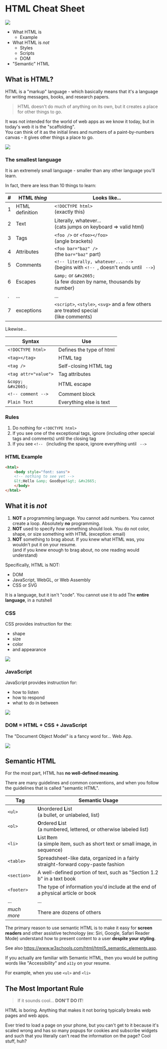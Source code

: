 # HTML Cheat Sheet

![](https://external-content.duckduckgo.com/iu/?u=https%3A%2F%2Fodditymall.com%2Fincludes%2Fcontent%2Fupload%2Fadult-paint-by-numbers-kit-8321.gif&f=1&nofb=1)

- What HTML is
  - Example 
- What HTML is _not_
  - Styles
  - Scripts
  - DOM
- "Semantic" HTML

## What is HTML?

HTML is a "markup" language - which basically means that it's a language for writing messages, books, and research papers.

> HTML doesn't do much of anything on its own, but it creates a place for other things to go.

It was not intended for the world of web apps as we know it today, but in today's web it is the "scaffolding". \
You can think of it as the initial lines and numbers of a paint-by-numbers canvas - it gives other things a place to go.

![](https://www.herrschners.com/images/herrschners/content/PaintByNumber.jpg)

### The smallest language

It is an extremely small language - smaller than any other language you'll learn.

In fact, there are less than 10 things to learn:

| # | HTML _thing_    | Looks like...                                                                           |
| - | --------------- | --------------------------------------------------------------------------------------- |
| 1 | HTML definition | `<!DOCTYPE html>` <br>(exactly this)                                                    |
| 2 | Text            | Literally, whatever... <br>(cats jumps on keyboard => valid html)                       |
| 3 | Tags            | `<foo />` or `<foo></foo>` <br>(angle brackets)                                         |
| 4 | Attributes      | `<foo bar="baz" />` <br>(the `bar="baz"` part)                                          |
| 5 | Comments        | `<!-- literally, whatever... -->` <br>(begins with `<!-- `, doesn't ends until ` -->`)  |
| 6 | Escapes         | `&amp;` or `&#x2665;` <br>(a few dozen by name, thousands by number)                    |
| . | ...             | ...                                                                                     |
| 7 | exceptions      | `<script>`, `<style>`, `<svg>` and a few others are treated special <br>(like comments) |

Likewise...

| Syntax                 | Use                      |
| ---------------------- | ------------------------ |
| `<!DOCTYPE html>`      | Defines the type of html |
| `<tag></tag>`          | HTML tag                 |
| `<tag />`              | Self-closing HTML tag    |
| `<tag attr="value">`   | Tag attributes           |
| `&copy;`<br>`&#x2665;` | HTML escape              |
| `<!-- comment -->`     | Comment block            |
| `Plain Text`           | Everything else is text  |

### Rules

1. Do nothing for `<!DOCTYPE html>`
2. If you see one of the exceptional tags, ignore (including other special tags and comments) until the closing tag
3. If you see `<!-- ` (including the space, ignore everything until ` -->`

### HTML Example

```html
<html>
    <body style="font: sans">
    <!-- nothing to see yet -->
    &lt;Hello &amp; Goodbye!&gt; &#x2665;
    </body>
</html>
```

## What it is _not_

1. **NOT** a programming language.
   You cannot add numbers. You cannot create a loop. Absolutely **no** programming.
2. **NOT** used to specify _how_ something should look.
   You do not color, shape, or size something with HTML (exception: email)
3. **NOT** something to brag about.
   If you knew what HTML was, you wouldn't put it on your resume. \
   (and if you knew enough to brag about, no one reading would understand)

Specifically, HTML is NOT:
- DOM
- JavaScript, WebGL, or Web Assembly
- CSS or SVG

It is a language, but it isn't "code". You cannot use it to add 
The **entire language**, in a nutshell

### CSS

CSS provides instruction for the:
- shape
- size
- color
- and appearance

![](https://external-content.duckduckgo.com/iu/?u=https%3A%2F%2Fmymodernmet.com%2Fwp%2Fwp-content%2Fuploads%2F2018%2F07%2Fpaint-by-numbers-9.jpg&f=1&nofb=1)

### JavaScript

JavaScript provides instruction for:
- how to listen
- how to respond
- what to do in between

![](https://external-content.duckduckgo.com/iu/?u=https%3A%2F%2Ftse1.mm.bing.net%2Fth%3Fid%3DOIP.fC8PknC5Q3Gvo6miGbL3lQHaEc%26pid%3DApi&f=1)

### DOM = HTML + CSS + JavaScript

The "Document Object Model" is a fancy word for... Web App.

![](https://external-content.duckduckgo.com/iu/?u=https%3A%2F%2Fi.pinimg.com%2Foriginals%2Fb2%2F9e%2Ff3%2Fb29ef366942e4b8a2a9b73068e414a5f.gif&f=1&nofb=1)

## Semantic HTML

For the most part, HTML has **no well-defined meaning**.

There are many guidelines and common conventions, and when you follow the guidelines that is called "semantic HTML".

| Tag            | Semantic Usage                                                                        |
| -------------- | ------------------------------------------------------------------------------------- |
| `<ul>`         | **U**nordered **L**ist <br>(a bullet, or unlabeled, list)                             |
| `<ol>`         | **O**rdered **L**ist <br>(a numbered, lettered, or otherwise labeled list)            |
| `<li>`         | **L**ist **I**tem <br>(a simple item, such as short text or small image, in sequence) |
| `<table>`      | Spreadsheet-like data, organized in a fairly straight-forward copy-paste fashion      |
| `<section>`    | A well-defined portion of text, such as "Section 1.2 b" in a text book                |
| `<footer>`     | The type of information you'd include at the end of a physical article or book        |
| ...            | ...                                                                                   |
| _much more_    | There are dozens of others                                                            |

The primary reason to use semantic HTML is to make it easy for **screen readers** and other assistive technology
(ex: Siri, Google, Safari Reader Mode) understand how to present content to a user **despite your styling**.

See also <https://www.w3schools.com/html/html5_semantic_elements.asp>.

If you actually are familiar with Semantic HTML, then you would be putting words like "Accessibility" and `a11y` on your resume.

For example, when you use `<ul>` and `<li>`

## The Most Important Rule

> If it sounds cool... **DON'T DO IT**!

HTML is boring. Anything that makes it not boring typically breaks web pages and web apps.

Ever tried to load a page on your phone, but you can't get to it because it's scaled wrong
and has so many popups for cookies and subscribe widgets and such that you literally can't
read the information on the page? Cool stuff, huh?
